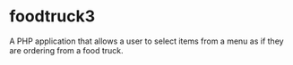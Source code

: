 # foodtruck3
 A PHP application that allows a user to select items from a menu as if they are ordering from a food truck.
